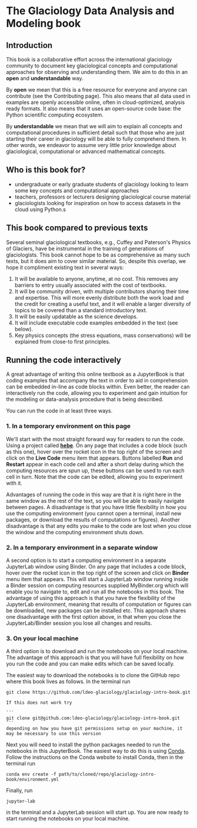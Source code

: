 # The Glaciology Data Analysis and Modeling book

## Introduction
This book is a collaborative effort across the international glaciology community to document key glaciological concepts and computational approaches for observing and understanding them. We aim to do this in an **open** and **understandable** way.

By **open** we mean that this is a free resource for everyone and anyone can contribute (see the Contributing page). This also means that all data used in examples are openly accessible online, often in cloud-optimized, analysis ready formats. It also means that it uses an open-source code base: the Python scientific computing ecosystem.

By **understandable** we mean that we will aim to explain all concepts and computational procedures in sufficient detail such that those who are just starting their career in glaciology will be able to fully comprehend them. In other words, we endeavor to assume very little prior knowledge about glaciological, computational or advanced mathematical concepts.

## Who is this book for?
- undergraduate or early graduate students of glaciology looking to learn some key concepts and computational approaches
- teachers, professors or lecturers designing glaciological course material
- glaciologists looking for inspiration on how to access datasets in the cloud using Python.s

## This book compared to previous texts
Several seminal glaciological textbooks, e.g., Cuffey and Paterson's Physics of Glaciers, have be instrumental in the training of generations of glaciologists. This book cannot hope to be as comprehensive as many such texts, but it does aim to cover similar material. So, despite this overlap, we hope it compliment existing text in several ways:  
1. It will be available to anyone, anytime, at no cost. This removes any barriers to entry usually associated with the cost of textbooks.
2. It will be community driven, with multiple contributors sharing their time and expertise. This will more evenly distribute both the work load and the credit for creating a useful text, and it will enable a larger diversity of topics to be covered than a standard introductory text.
3. It will be easily updatable as the science develops.
4. It will include executable code examples embedded in the text (see below).
5. Key physics concepts (the stress equations, mass conservations) will be explained from close-to first principles.


## Running the code interactively
A great advantage of writing this online textbook as a JupyterBook is that coding examples that accompany the text in order to aid in comprehension can be embedded in-line as code blocks within. Even better, the reader can interactively run the code, allowing you to experiment and gain intuition for the modeling or data-analysis procedure that is being described.

You can run the code in at least three ways.

### 1. In a temporary environment on this page
We'll start with the most straight forward way for readers to run the code. Using a project called **[hebe]( https://thebe.readthedocs.io/en/latest/index.html)**. On any page that includes a code block (such as this one), hover over the rocket icon in the top right of the screen and click on the **Live Code** menu item that appears. Buttons labelled **Run** and **Restart** appear in each code cell and after a short delay during which the computing resources are spun up, these buttons can be used to run each cell in turn. Note that the code can be edited, allowing you to experiment with it.

Advantages of running the code in this way are that it is right here in the same window as the rest of the text, so you will be able to easily navigate between pages. A disadvantage is that you have little flexibility in how you use the computing environment (you cannot open a terminal, install new packages, or download the results of computations or figures). Another disadvantage is that any edits you make to the code are lost when you close the window and the computing environment shuts down.  


### 2. In a temporary environment in a separate window  
A second option is to start a computing environment in a separate JupyterLab window using Binder. On any page that includes a code block, hover over the rocket icon in the top right of the screen and click on **Binder** menu item that appears. This will start a JupyterLab window running inside a Binder session on computing resources supplied MyBinder.org which will enable you to navigate to, edit and run all the notebooks in this book. The advantage of using this approach is that you have the flexibility of the JupyterLab environment, meaning that results of computation or figures can be downloaded, new packages can be installed etc. This approach shares one disadvantage with the first option above, in that when you close the JupyterLab/Binder session you lose all changes and results.

### 3. On your local machine
A third option is to download and run the notebooks on your local machine. The advantage of this approach is that you will have full flexibility on how you run the code and you can make edits which can be saved locally.

The easiest way to download the notebooks is to clone the GitHub repo where this book lives as follows. In the terminal run
```
git clone https://github.com/ldeo-glaciology/glaciology-intro-book.git
```
  `````{note}
  If this does not work try

  ```
  git clone git@github.com:ldeo-glaciology/glaciology-intro-book.git
  ```
  depending on how you have git permissions setup on your machine, it may be necessary to use this version
  `````

Next you will need to install the python packages needed to run the notebooks in this JupyterBook. The easiest way to do this is using [Conda](https://docs.conda.io/en/latest/). Follow the instructions on the Conda website to install Conda, then in the terminal run
```
conda env create -f path/to/cloned/repo/glaciology-intro-book/environment.yml
```

Finally, run
```
jupyter-lab
```
in the terminal and a JupyterLab session will start up. You are now ready to start running the notebooks on your local machine.
